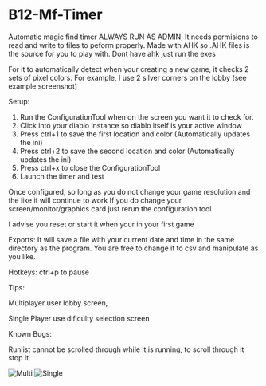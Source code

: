# B12-Mf-Timer
Automatic magic find timer
ALWAYS RUN AS ADMIN, It needs permisions to read and write to files to peform properly.
Made with AHK so .AHK files is the source for you to play with. Dont have ahk just run the exes

For it to automatically detect when your creating a new game, it checks 2 sets of pixel colors.
For example, I use 2 silver corners on the lobby (see example screenshot)

Setup:
1. Run the ConfigurationTool when on the screen you want it to check for.
2. Click into your diablo instance so diablo itself is your active window
3. Press ctrl+1 to save the first location and color (Automatically updates the ini)
4. Press ctrl+2 to save the second location and color (Automatically updates the ini)
5. Press ctrl+x to close the ConfigurationTool
6. Launch the timer and test

Once configured, so long as you do not change your game resolution and the like it will continue to work
If you do change your screen/monitor/graphics card just rerun the configuration tool

I advise you reset or start it when your in your first game

Exports:
It will save a file with your current date and time in the same directory as the program. You are free to change it to csv and manipulate as you like.

Hotkeys:
ctrl+p to pause

Tips:

Multiplayer user lobby screen,

Single Player use dificulty selection screen

Known Bugs:

Runlist cannot be scrolled through while it is running, to scroll through it stop it.

![Multi](https://user-images.githubusercontent.com/116857019/198467962-e00a4f21-2353-403a-85e1-127eea7921c9.png)
![Single](https://user-images.githubusercontent.com/116857019/198468017-3c0fb8b2-cb34-4bae-a83e-043f3315f656.png)
